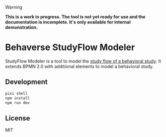 
> [!WARNING]
> **This is a work in progress. The tool is not yet ready for use and the documentation is incomplete. It's only available for internal demonstration.**


# Behaverse StudyFlow Modeler

StudyFlow Modeler is a tool to model the [study flow of a behavioral study](https://behaverse.org/studyflow). It extends BPMN 2.0 with additional elements to model a behavioral study.

## Development

```bash
pixi shell
npm install
npm run dev
```

## License

MIT
